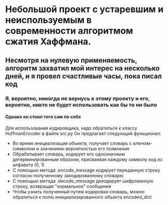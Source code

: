 # Небольшой проект с устаревшим и неиспользуемым в современности алгоритмом сжатия Хаффмана.
## Несмотря на нулевую применяемость, алгоритм захватил мой интерес на несколько дней, и я провел счастливые часы, пока писал код
### Я, вероятно, никогда не вернусь к этому проекту и его, вероятно, никто не будет использовать как бы то ни было
#### Однако он стоил того сам по себе

Для использования кодировщика, надо обратиться к классу HuffmanEncoder в файле src.py
Он предлагает следующий функционал: 
* Во время инициализации объекта, получает словарь с ключом-символом и значением-вероятностью его появления
* Обрабатывает словарь, кодирует его однозначным детерминированным образом, присваивая каждому символу код из алфавита (0, 1)
* С помощью метода .encode_message кодирует переданную строку согласно полученному закодированному словарю
* С помощью метода .decode_message декодирует шифрованную строку, возвращая "нормальное" сообщение
* Чтобы узнать полученный путем кодировки словарь, можно обратиться к полю инициализированного объекта encoded_dict